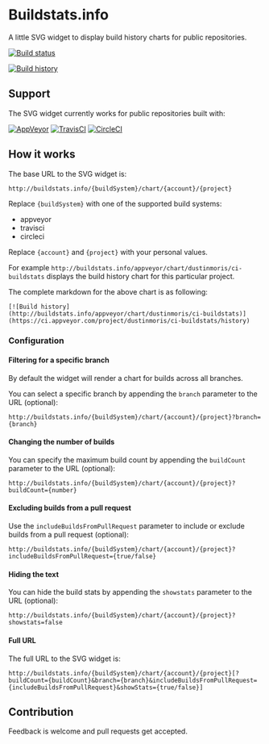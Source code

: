 # Buildstats.info
A little SVG widget to display build history charts for public repositories.

[![Build status](https://ci.appveyor.com/api/projects/status/dchv355fwpsy85xb?svg=true)](https://ci.appveyor.com/project/dustinmoris/ci-buildstats)

[![Build history](http://buildstats.info/appveyor/chart/dustinmoris/ci-buildstats)](https://ci.appveyor.com/project/dustinmoris/ci-buildstats/history)

## Support

The SVG widget currently works for public repositories built with:

[![AppVeyor]()](https://www.appveyor.com/)
[![TravisCI]()](https://travis-ci.org/)
[![CircleCI]()](https://circleci.com/)

## How it works

The base URL to the SVG widget is:

```
http://buildstats.info/{buildSystem}/chart/{account}/{project}
```

Replace `{buildSystem}` with one of the supported build systems:

-   appveyor
-   travisci
-   circleci

Replace `{account}` and `{project}` with your personal values.

For example `http://buildstats.info/appveyor/chart/dustinmoris/ci-buildstats` displays the build history chart for this particular project.

The complete markdown for the above chart is as following:

```
[![Build history](http://buildstats.info/appveyor/chart/dustinmoris/ci-buildstats)](https://ci.appveyor.com/project/dustinmoris/ci-buildstats/history)
```

### Configuration

#### Filtering for a specific branch

By default the widget will render a chart for builds across all branches.

You can select a specific branch by appending the `branch` parameter to the URL (optional):

```
http://buildstats.info/{buildSystem}/chart/{account}/{project}?branch={branch}
```

#### Changing the number of builds

You can specify the maximum build count by appending the `buildCount` parameter to the URL (optional):

```
http://buildstats.info/{buildSystem}/chart/{account}/{project}?buildCount={number}
```

#### Excluding builds from a pull request

Use the `includeBuildsFromPullRequest` parameter to include or exclude builds from a pull request (optional):

```
http://buildstats.info/{buildSystem}/chart/{account}/{project}?includeBuildsFromPullRequest={true/false}
```

#### Hiding the text

You can hide the build stats by appending the `showstats` parameter to the URL (optional):
```
http://buildstats.info/{buildSystem}/chart/{account}/{project}?showstats=false
```

#### Full URL

The full URL to the SVG widget is:

```
http://buildstats.info/{buildSystem}/chart/{account}/{project}[?buildCount={buildCount}&branch={branch}&includeBuildsFromPullRequest={includeBuildsFromPullRequest}&showStats={true/false}]
```

## Contribution

Feedback is welcome and pull requests get accepted.

